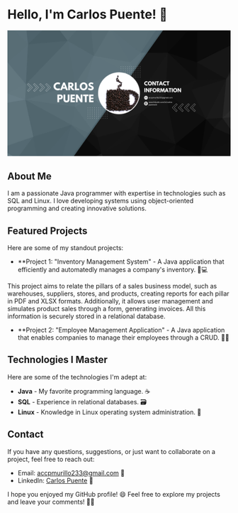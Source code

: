 # Hello, I'm Carlos Puente! 👋

![Banner](https://github.com/CarlosPuent/Puente_ProyectosJava/raw/master/Banner.png)

## About Me
I am a passionate Java programmer with expertise in technologies such as SQL and Linux. I love developing systems using object-oriented programming and creating innovative solutions.

## Featured Projects
Here are some of my standout projects:

- **Project 1: "Inventory Management System" - A Java application that efficiently and automatedly manages a company's inventory. 🛒💻

This project aims to relate the pillars of a sales business model, such as warehouses, suppliers, stores, and products, creating reports for each pillar in PDF and XLSX formats. Additionally, it allows user management and simulates product sales through a form, generating invoices. All this information is securely stored in a relational database.

- **Project 2: "Employee Management Application" - A Java application that enables companies to manage their employees through a CRUD. 📱💬

## Technologies I Master
Here are some of the technologies I'm adept at:

- **Java** - My favorite programming language. ☕
- **SQL** - Experience in relational databases. 🗃️
- **Linux** - Knowledge in Linux operating system administration. 🐧

## Contact
If you have any questions, suggestions, or just want to collaborate on a project, feel free to reach out:

- Email: accpmurillo233@gmail.com 📧
- LinkedIn: [Carlos Puente](www.linkedin.com/in/carlospuente23) 💼

I hope you enjoyed my GitHub profile! 😄 Feel free to explore my projects and leave your comments! 🚀✨

